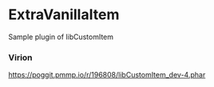 # ExtraVanillaItem
Sample plugin of libCustomItem

### Virion
https://poggit.pmmp.io/r/196808/libCustomItem_dev-4.phar
